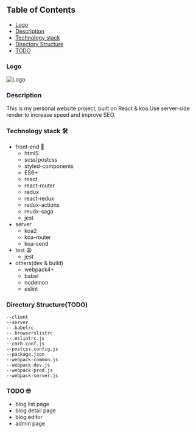 ## Table of Contents
 - [Logo](#Logo)
 - [Description](#Description)
 - [Technology stack](#Technology-stack)
 - [Directory Structure](#Directory-Structure)
 - [TODO](#TODO)

### Logo
![Logo](http://www.buctwbzs.com/statics/images/personal-website/me.gif "Logo")

### Description
This is my personal website project, built on React & koa.Use server-side render to increase speed and improve SEO.
### Technology stack 🛠
- front-end 💄
  - html5 
  - scss|postcss
  - styled-components
  - ES6+ 
  - react
  - react-router
  - redux
  - react-redux
  - redux-actions
  - reudx-saga
  - jest
- server 
  - koa2
  - koa-router
  - koa-send
- test 😩
  - jest
- others(dev & build)
  - webpack4+
  - babel
  - nodemon
  - eslint


### Directory Structure(TODO)
```
--client
--server
--.babelrc
--.browserslistrc
--.eslintrc.js
--cmrh.conf.js
--postcss.config.js
--package.json
--webpack-common.js
--webpack-dev.js
--webpack-prod.js
--webpack-server.js
```
### TODO 🤓
 - blog list page
 - blog detail page
 - blog editor
 - admin page